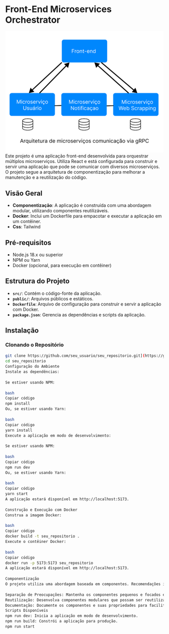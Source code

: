 # Front-End Microservices Orchestrator

![arquitetura](public/arquitetura.png)
Este projeto é uma aplicação front-end desenvolvida para orquestrar múltiplos microserviços. Utiliza React e está configurada para construir e servir uma aplicação que pode se comunicar com diversos microserviços. O projeto segue a arquitetura de componentização para melhorar a manutenção e a reutilização do código.

## Visão Geral

- **Componentização**: A aplicação é construída com uma abordagem modular, utilizando componentes reutilizáveis.
- **Docker**: Inclui um Dockerfile para empacotar e executar a aplicação em um contêiner.
- **Css**: Tailwind

## Pré-requisitos

- Node.js 18.x ou superior
- NPM ou Yarn
- Docker (opcional, para execução em contêiner)

## Estrutura do Projeto

- **`src/`**: Contém o código-fonte da aplicação.
- **`public/`**: Arquivos públicos e estáticos.
- **`Dockerfile`**: Arquivo de configuração para construir e servir a aplicação com Docker.
- **`package.json`**: Gerencia as dependências e scripts da aplicação.

## Instalação

### Clonando o Repositório

```bash
git clone https://github.com/seu_usuario/seu_repositorio.git](https://github.com/Marciohenr1que/MicroService_front
cd seu_repositorio
Configuração do Ambiente
Instale as dependências:

Se estiver usando NPM:

bash
Copiar código
npm install
Ou, se estiver usando Yarn:

bash
Copiar código
yarn install
Execute a aplicação em modo de desenvolvimento:

Se estiver usando NPM:

bash
Copiar código
npm run dev
Ou, se estiver usando Yarn:

bash
Copiar código
yarn start
A aplicação estará disponível em http://localhost:5173.

Construção e Execução com Docker
Construa a imagem Docker:

bash
Copiar código
docker build -t seu_repositorio .
Execute o contêiner Docker:

bash
Copiar código
docker run -p 5173:5173 seu_repositorio
A aplicação estará disponível em http://localhost:5173.

Componentização
O projeto utiliza uma abordagem baseada em componentes. Recomendações incluem:

Separação de Preocupações: Mantenha os componentes pequenos e focados em uma única responsabilidade.
Reutilização: Desenvolva componentes modulares que possam ser reutilizados em diferentes partes da aplicação.
Documentação: Documente os componentes e suas propriedades para facilitar a manutenção e o entendimento.
Scripts Disponíveis
npm run dev: Inicia a aplicação em modo de desenvolvimento.
npm run build: Constrói a aplicação para produção.
npm run start

```
